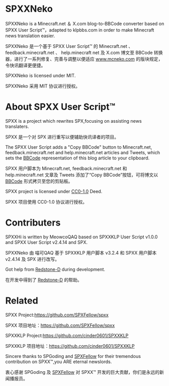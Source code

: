 # SPXXNeko
SPXXNeko is a Minecraft.net ＆ X.com blog-to-BBCode converter based on SPXX User Script™️，adapted to klpbbs.com in order to make Minecraft news translation easier.

SPXXNeko 是一个基于 SPXX User Script™️ 的 Minecraft.net 、 feedback.minecraft.net 、 help.minecraft net 及 X.com 博文至 BBCode 转换器，进行了一系列修复、完善与调整以便适应 www.mcneko.com 的版块规定，令快讯翻译更便捷。

SPXXNeko is licensed under MIT.

SPXXNeko 采用 MIT 协议进行授权。

# About SPXX User Script™️
SPXX is a project which rewrites SPX,focusing on assisting news translaters.

SPXX 是一个对 SPX 进行重写以便辅助快讯译者的项目。

The SPXX User Script adds a "Copy BBCode" button to Minecraft.net, feedback.minecraft.net and help.minecraft.net articles and Tweets, which sets the [BBCode](https://en.m.wikipedia.org/wiki/BBCode) representation of this blog article to your clipboard.

SPXX 用户脚本为 Minecraft.net, feedback.minecraft.net 和 help.minecraft.net 文章及 Tweets 添加了“Copy BBCode”按钮，可将博文以 [BBCode](https://en.m.wikipedia.org/wiki/BBCode) 形式拷贝至您的剪贴板。

SPXX project is licensed under [CC0-1.0](https://creativecommons.org/publicdomain/zero/1.0/) Deed.

SPXX 项目使用 CC0-1.0 协议进行授权。

# Contributers
SPXXHi is written by MeowcoQAQ based on SPXXKLP User Script v1.0.0 and SPXX User Script v2.4.14 and SPX.

SPXXNeko 由 喵可QAQ 基于 SPXXKLP 用户脚本 v3.2.4 和 SPXX 用户脚本 v2.4.14 及 SPX 进行改写。

Got help from [Redstone-D](https://github.com/Redstone-D) during development.

在开发中得到了 [Redstone-D](https://github.com/Redstone-D) 的帮助。

# Related
SPXX Project:https://github.com/SPXFellow/spxx

SPXX 项目地址：https://github.com/SPXFellow/spxx

SPXXKLP Project:https://github.com/cinder0601/SPXXKLP

SPXXKLP 项目地址：https://github.com/cinder0601/SPXXKLP

Sincere thanks to SPGoding and [SPXFellow](https://github.com/SPXFellow) for their tremendous contribution on SPXX™️,you ARE eternal newslords.

衷心感谢 SPGoding 及 [SPXFellow](https://github.com/SPXFellow) 对 SPXX™️ 开发的巨大贡献，你们是永远的新闻播报员。
